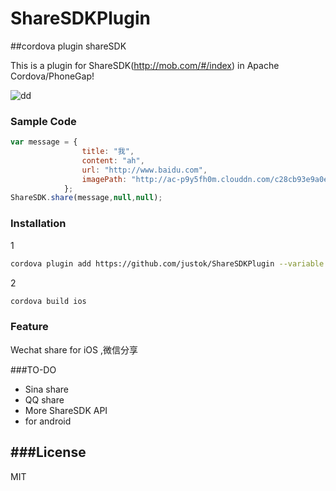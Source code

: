 ShareSDKPlugin
==============
##cordova plugin shareSDK

This is a plugin for ShareSDK(http://mob.com/#/index) in Apache Cordova/PhoneGap! 

![dd](http://demo.mob.com/wiki/wp-content/themes/twentyfourteen/images/u139_normal.jpg)
### Sample Code

```javascript
var message = {
                title: "我",
                content: "ah",
                url: "http://www.baidu.com",
                imagePath: "http://ac-p9y5fh0m.clouddn.com/c28cb93e9a0eae4b3b11.jpg"
            };
ShareSDK.share(message,null,null);
```
### Installation
1
```sh
cordova plugin add https://github.com/justok/ShareSDKPlugin --variable WECHATAPPID=YOUR_APPID --variable SHARESDKAPPID=YOUR_SHARESDKAPPID --variable WECHATAPPSECRET=YOUR_WECHATAPPSECRET --variable QQAPPID=YOUR_QQAPPID --variable QQAPPSECRET=YOUR_QQAPPSECRET
```
2
```sh
cordova build ios 
```
### Feature
Wechat share for iOS ,微信分享

###TO-DO
- Sina share
- QQ share
- More ShareSDK API
- for android


###License
----

MIT
